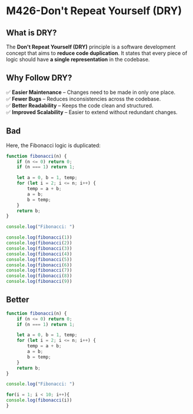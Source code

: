 # M426-Don't Repeat Yourself (DRY)


## **What is DRY?**
The **Don't Repeat Yourself (DRY)** principle is a software development concept that aims to **reduce code duplication**. It states that every piece of logic should have **a single representation** in the codebase.

## **Why Follow DRY?**
✅ **Easier Maintenance** – Changes need to be made in only one place.  
✅ **Fewer Bugs** – Reduces inconsistencies across the codebase.  
✅ **Better Readability** – Keeps the code clean and structured.  
✅ **Improved Scalability** – Easier to extend without redundant changes.  

## **Bad**
Here, the Fibonacci logic is duplicated:

```js
function fibonacci(n) {
    if (n <= 0) return 0;
    if (n === 1) return 1;

    let a = 0, b = 1, temp;
    for (let i = 2; i <= n; i++) {
        temp = a + b;
        a = b;
        b = temp;
    }
    return b;
}

console.log("Fibonacci: ")

console.log(fibonacci(1))
console.log(fibonacci(2))
console.log(fibonacci(3))
console.log(fibonacci(4))
console.log(fibonacci(5))
console.log(fibonacci(6))
console.log(fibonacci(7))
console.log(fibonacci(8))
console.log(fibonacci(9))
```

## **Better**

```js
function fibonacci(n) {
    if (n <= 0) return 0;
    if (n === 1) return 1;

    let a = 0, b = 1, temp;
    for (let i = 2; i <= n; i++) {
        temp = a + b;
        a = b;
        b = temp;
    }
    return b;
}

console.log("Fibonacci: ")

for(i = 1; i < 10; i++){
console.log(fibonacci(i))
}
```